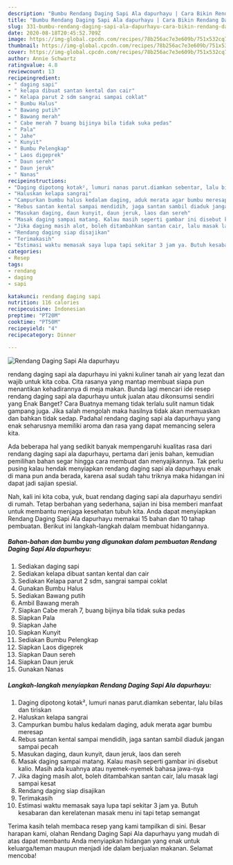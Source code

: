 ```yaml
---
description: "Bumbu Rendang Daging Sapi Ala dapurhayu | Cara Bikin Rendang Daging Sapi Ala dapurhayu Yang Sedap"
title: "Bumbu Rendang Daging Sapi Ala dapurhayu | Cara Bikin Rendang Daging Sapi Ala dapurhayu Yang Sedap"
slug: 331-bumbu-rendang-daging-sapi-ala-dapurhayu-cara-bikin-rendang-daging-sapi-ala-dapurhayu-yang-sedap
date: 2020-08-18T20:45:52.709Z
image: https://img-global.cpcdn.com/recipes/78b256ac7e3e609b/751x532cq70/rendang-daging-sapi-ala-dapurhayu-foto-resep-utama.jpg
thumbnail: https://img-global.cpcdn.com/recipes/78b256ac7e3e609b/751x532cq70/rendang-daging-sapi-ala-dapurhayu-foto-resep-utama.jpg
cover: https://img-global.cpcdn.com/recipes/78b256ac7e3e609b/751x532cq70/rendang-daging-sapi-ala-dapurhayu-foto-resep-utama.jpg
author: Annie Schwartz
ratingvalue: 4.8
reviewcount: 13
recipeingredient:
- " daging sapi"
- " kelapa dibuat santan kental dan cair"
- " Kelapa parut 2 sdm sangrai sampai coklat"
- " Bumbu Halus"
- " Bawang putih"
- " Bawang merah"
- " Cabe merah 7 buang bijinya bila tidak suka pedas"
- " Pala"
- " Jahe"
- " Kunyit"
- " Bumbu Pelengkap"
- " Laos digeprek"
- " Daun sereh"
- " Daun jeruk"
- " Nanas"
recipeinstructions:
- "Daging dipotong kotak², lumuri nanas parut.diamkan sebentar, lalu bilas dan tiriskan"
- "Haluskan kelapa sangrai"
- "Campurkan bumbu halus kedalam daging, aduk merata agar bumbu meresap"
- "Rebus santan kental sampai mendidih, jaga santan sambil diaduk jangan sampai pecah"
- "Masukan daging, daun kunyit, daun jeruk, laos dan sereh"
- "Masak daging sampai matang. Kalau masih seperti gambar ini disebut kalio. Masih ada kuahnya atau nyemek-nyemek bahasa jawa-nya"
- "Jika daging masih alot, boleh ditambahkan santan cair, lalu masak lagi sampai kesat"
- "Rendang daging siap disajikan"
- "Terimakasih"
- "Estimasi waktu memasak saya lupa tapi sekitar 3 jam ya. Butuh kesabaran dan kerelatenan masak menu ini tapi tetap semangat"
categories:
- Resep
tags:
- rendang
- daging
- sapi

katakunci: rendang daging sapi 
nutrition: 116 calories
recipecuisine: Indonesian
preptime: "PT20M"
cooktime: "PT50M"
recipeyield: "4"
recipecategory: Dinner

---
```



![Rendang Daging Sapi Ala dapurhayu](https://img-global.cpcdn.com/recipes/78b256ac7e3e609b/751x532cq70/rendang-daging-sapi-ala-dapurhayu-foto-resep-utama.jpg)


rendang daging sapi ala dapurhayu ini yakni kuliner tanah air yang lezat dan wajib untuk kita coba. Cita rasanya yang mantap membuat siapa pun menantikan kehadirannya di meja makan.
Bunda lagi mencari ide resep rendang daging sapi ala dapurhayu untuk jualan atau dikonsumsi sendiri yang Enak Banget? Cara Buatnya memang tidak terlalu sulit namun tidak gampang juga. Jika salah mengolah maka hasilnya tidak akan memuaskan dan bahkan tidak sedap. Padahal rendang daging sapi ala dapurhayu yang enak seharusnya memiliki aroma dan rasa yang dapat memancing selera kita.



Ada beberapa hal yang sedikit banyak mempengaruhi kualitas rasa dari rendang daging sapi ala dapurhayu, pertama dari jenis bahan, kemudian pemilihan bahan segar hingga cara membuat dan menyajikannya. Tak perlu pusing kalau hendak menyiapkan rendang daging sapi ala dapurhayu enak di mana pun anda berada, karena asal sudah tahu triknya maka hidangan ini dapat jadi sajian spesial.


Nah, kali ini kita coba, yuk, buat rendang daging sapi ala dapurhayu sendiri di rumah. Tetap berbahan yang sederhana, sajian ini bisa memberi manfaat untuk membantu menjaga kesehatan tubuh kita. Anda dapat menyiapkan Rendang Daging Sapi Ala dapurhayu memakai 15 bahan dan 10 tahap pembuatan. Berikut ini langkah-langkah dalam membuat hidangannya.

<!--inarticleads1-->

##### Bahan-bahan dan bumbu yang digunakan dalam pembuatan Rendang Daging Sapi Ala dapurhayu:

1. Sediakan  daging sapi
1. Sediakan  kelapa dibuat santan kental dan cair
1. Sediakan  Kelapa parut 2 sdm, sangrai sampai coklat
1. Gunakan  Bumbu Halus
1. Sediakan  Bawang putih
1. Ambil  Bawang merah
1. Siapkan  Cabe merah 7, buang bijinya bila tidak suka pedas
1. Siapkan  Pala
1. Siapkan  Jahe
1. Siapkan  Kunyit
1. Sediakan  Bumbu Pelengkap
1. Siapkan  Laos digeprek
1. Siapkan  Daun sereh
1. Siapkan  Daun jeruk
1. Gunakan  Nanas




<!--inarticleads2-->

##### Langkah-langkah menyiapkan Rendang Daging Sapi Ala dapurhayu:

1. Daging dipotong kotak², lumuri nanas parut.diamkan sebentar, lalu bilas dan tiriskan
1. Haluskan kelapa sangrai
1. Campurkan bumbu halus kedalam daging, aduk merata agar bumbu meresap
1. Rebus santan kental sampai mendidih, jaga santan sambil diaduk jangan sampai pecah
1. Masukan daging, daun kunyit, daun jeruk, laos dan sereh
1. Masak daging sampai matang. Kalau masih seperti gambar ini disebut kalio. Masih ada kuahnya atau nyemek-nyemek bahasa jawa-nya
1. Jika daging masih alot, boleh ditambahkan santan cair, lalu masak lagi sampai kesat
1. Rendang daging siap disajikan
1. Terimakasih
1. Estimasi waktu memasak saya lupa tapi sekitar 3 jam ya. Butuh kesabaran dan kerelatenan masak menu ini tapi tetap semangat




Terima kasih telah membaca resep yang kami tampilkan di sini. Besar harapan kami, olahan Rendang Daging Sapi Ala dapurhayu yang mudah di atas dapat membantu Anda menyiapkan hidangan yang enak untuk keluarga/teman maupun menjadi ide dalam berjualan makanan. Selamat mencoba!

